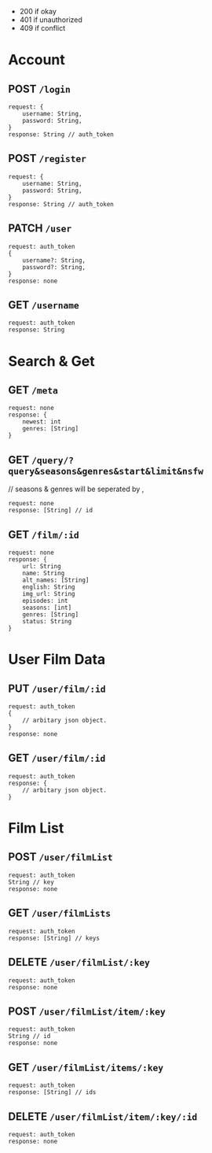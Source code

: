 - 200 if okay
- 401 if unauthorized
- 409 if conflict

# Account

## POST `/login`
```
request: {
    username: String,
    password: String,
}
response: String // auth_token
```

## POST `/register`
```
request: {
    username: String,
    password: String,
}
response: String // auth_token
```

## PATCH `/user`
```
request: auth_token
{
    username?: String,
    password?: String,
}
response: none
```

## GET `/username`
```
request: auth_token
response: String
```

# Search & Get

## GET `/meta`
```
request: none
response: {
    newest: int
    genres: [String]
}
```

## GET `/query/?query&seasons&genres&start&limit&nsfw`
// seasons & genres will be seperated by ,
```
request: none
response: [String] // id
```

## GET `/film/:id`
```
request: none
response: {
    url: String
    name: String
    alt_names: [String]
    english: String
    img_url: String
    episodes: int
    seasons: [int]
    genres: [String]
    status: String
}
```

# User Film Data

## PUT `/user/film/:id`
```
request: auth_token
{
    // arbitary json object.
}
response: none
```

## GET `/user/film/:id`
```
request: auth_token
response: {
    // arbitary json object.
}
```

# Film List

## POST `/user/filmList`
```
request: auth_token
String // key
response: none
```

## GET `/user/filmLists`
```
request: auth_token
response: [String] // keys
```

## DELETE `/user/filmList/:key`
```
request: auth_token
response: none
```

## POST `/user/filmList/item/:key`
```
request: auth_token
String // id
response: none
```

## GET `/user/filmList/items/:key`
```
request: auth_token
response: [String] // ids
```

## DELETE `/user/filmList/item/:key/:id`
```
request: auth_token
response: none
```
